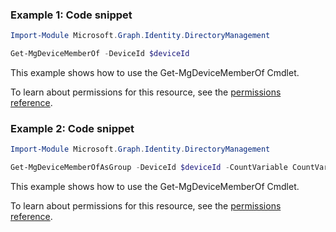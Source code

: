 ### Example 1: Code snippet

```powershellImport-Module Microsoft.Graph.Identity.DirectoryManagement

Get-MgDeviceMemberOf -DeviceId $deviceId
```
This example shows how to use the Get-MgDeviceMemberOf Cmdlet.
To learn about permissions for this resource, see the [permissions reference](/graph/permissions-reference).

### Example 2: Code snippet

```powershellImport-Module Microsoft.Graph.Identity.DirectoryManagement

Get-MgDeviceMemberOfAsGroup -DeviceId $deviceId -CountVariable CountVar -Sort "displayName" -Filter "startswith(displayName, 'A')" -ConsistencyLevel eventual
```
This example shows how to use the Get-MgDeviceMemberOf Cmdlet.
To learn about permissions for this resource, see the [permissions reference](/graph/permissions-reference).

